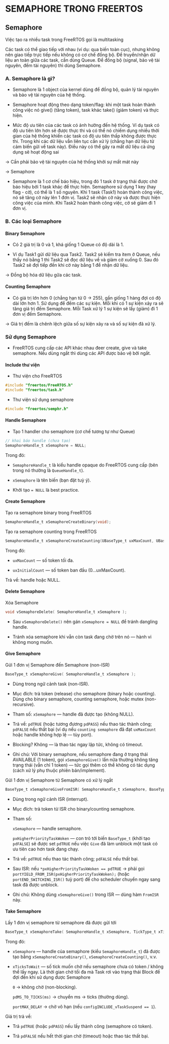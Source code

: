 # SEMAPHORE TRONG FREERTOS

## Semaphore

Việc tạo ra nhiều task trong FreeRTOS gọi là multitasking

Các task có thể giao tiếp với nhau (ví dụ: qua biến toàn cục), nhưng không nên giao tiếp trực tiếp nếu không có cơ chế đồng bộ. Để truyền/nhận dữ liệu an toàn giữa các task, cần dùng Queue. Để đồng bộ (signal, bảo vệ tài nguyên, đếm tài nguyên) thì dùng Semaphore.

### A. Semaphore là gì?

- Semaphore là 1 object của kernel dùng để đồng bộ, quản lý tài nguyên và bảo vệ tài nguyên của hệ thống.

- Semaphore hoạt động theo dạng token/flag: khi một task hoàn thành công việc nó give() (tăng token), task khác take() (giảm token) và thực hiện.

- Mức độ ưu tiên của các task có ảnh hưởng đến hệ thống. Ví dụ task có độ ưu tiên lớn hơn sẽ được thực thi và có thể nó chiếm dụng nhiều thời gian của hệ thống khiến các task có độ ưu tiên thấp không được thực thi. Trong khi các dữ liệu vẫn liên tục cần xử lý (chẳng hạn dữ liệu từ cảm biến gửi về task này). Điều này có thể gây ra mất dữ liệu cà ứng dụng sẽ hoạt động sai

-> Cần phải bảo vệ tài nguyên của hệ thống khởi sự mất mát này

-> Semaphore

- Semaphore là 1 cơ chế báo hiệu, trong đó 1 task ở trạng thái được chờ báo hiệu bởi 1 task khác để thực hiện. Semaphore sử dụng 1 key (hay flag - cờ), có thể là 1 số nguyên. Khi 1 task (Task1) hoàn thành công việc, nó sẽ tăng cờ này lên 1 đơn vị. Task2 sẽ nhận cờ này và được thực hiện công việc của mình. Khi Task2 hoàn thành công việc, cờ sẽ giảm đi 1 đơn vị.

### B. Các loại Semaphore

#### Binary Semaphore

- Có 2 giá trị là 0 và 1, khá giống 1 Queue có độ dài là 1.

- Ví dụ Task1 gửi dữ liệu qua Task2. Task2 sẽ kiểm tra item ở Queue, nếu thấy nó bằng 1 thì Task2 sẽ đọc dữ liệu về và giảm cờ xuống 0. Sau đó Task2 sẽ đợi tiếp đến khi cờ này bằng 1 để nhận dữ liệu.

-> Đồng bộ hóa dữ liệu gữa các task.

#### Counting Semaphore

- Có giá trị lớn hơn 0 (chẳng hạn từ 0 -> 255), gần giống 1 hàng đợi có độ dài lớn hơn 1. Sử dụng để đếm các sự kiện. Mỗi khi có 1 sự kiện xảy ra sẽ tăng giá trị đếm Semaphore. Mỗi Task xử lý 1 sự kiện sẽ lấy (giảm) đi 1 đơn vị đếm Semaphore.

-> Giá trị đếm là chênh lệch giữa số sự kiện xảy ra và số sự kiện đã xử lý.

### Sử dụng Semaphore

- FreeRTOS cung cấp các API khác nhau đeer create, give và take semaphore. Nếu dùng ngắt thì dùng các API được bảo vệ bởi ngắt.

#### Include thư viện

- Thư viện cho FreeRTOS

```c
#include "freertos/FreeRTOS.h"
#include "freertos/task.h"
```

- Thư viện sử dụng semaphore

```c
#include "freertos/semphr.h"
```

#### Handle Semaphore

- Tạo 1 handler cho semaphore (cơ chế tương tự như Queue)

```c
// khai báo handle (chưa tạo)
SemaphoreHandle_t xSemaphore = NULL;
```

Trong đó:

- `SemaphoreHandle_t` là kiểu handle opaque do FreeRTOS cung cấp (bên trong nó thường là `QueueHandle_t`).

- `xSemaphore` là tên biến (bạn đặt tuỳ ý).

- Khởi tạo `= NULL` là best practice.

#### Create Semaphore

Tạo ra semaphore binary trong FreeRTOS

```c
SemaphoreHandle_t xSemaphoreCreateBinary(void);
```

Tạo ra semaphore counting trong FreeRTOS

```c
SemaphoreHandle_t xSemaphoreCreateCounting(UBaseType_t uxMaxCount, UBaseType_t uxInitialCount);
```

Trong đó:

- `uxMaxCount` — số token tối đa.

- `uxInitialCount` — số token ban đầu (0...uxMaxCount).

Trả về: handle hoặc NULL.

#### Delete Semaphore

Xóa Semaphore

```c
void vSemaphoreDelete( SemaphoreHandle_t xSemaphore );
```

- Sau `vSemaphoreDelete()` nên gán `xSemaphore = NULL` để tránh dangling handle.

- Tránh xóa semaphore khi vẫn còn task đang chờ trên nó — hành vi không mong muốn.

#### Give Semaphore

Gửi 1 đơn vị Semaphore đến Semaphore (non-ISR)

```c
BaseType_t xSemaphoreGive( SemaphoreHandle_t xSemaphore );
```

- Dùng trong ngữ cảnh task (non-ISR).

- Mục đích: trả token (release) cho semaphore (binary hoặc counting). Dùng cho binary semaphore, counting semaphore, hoặc mutex (non-recursive).

- Tham số: `xSemaphore` — handle đã được tạo (không NULL).

- Trả về: `pdTRUE` (hoặc tương đương `pdPASS`) nếu thao tác thành công; `pdFALSE` nếu thất bại (ví dụ nếu `counting semaphore` đã đạt `uxMaxCount` hoặc handle không hợp lệ — tùy port).

- Blocking? Không — là thao tác ngay lập tức, không có timeout.

- Ghi chú: Với binary semaphore, nếu semaphore đang ở trạng thái AVAILABLE (1 token), gọi `xSemaphoreGive()` lần nữa thường không tăng trạng thái (vẫn chỉ 1 token) — tức gọi thêm có thể không có tác dụng (cách xử lý phụ thuộc phiên bản/implement).

Gửi 1 đơn vị Semaphore từ Semaphore có xử lý ngắt

```c
BaseType_t xSemaphoreGiveFromISR( SemaphoreHandle_t xSemaphore, BaseType_t *pxHigherPriorityTaskWoken );
```

- Dùng trong ngữ cảnh ISR (interrupt).

- Mục đích: trả token từ ISR cho binary/counting semaphore.

- Tham số:

    `xSemaphore` — handle semaphore.

    `pxHigherPriorityTaskWoken` — con trỏ tới biến `BaseType_t` (khởi tạo `pdFALSE`) sẽ được set `pdTRUE` nếu việc `Give` đã làm unblock một task có ưu tiên cao hơn task đang chạy.

- Trả về: `pdTRUE` nếu thao tác thành công; `pdFALSE` nếu thất bại.

- Sau ISR: nếu `*pxHigherPriorityTaskWoken == pdTRUE` → phải gọi `portYIELD_FROM_ISR(pxHigherPriorityTaskWoken);` (hoặc `portEND_SWITCHING_ISR()` tuỳ port) để cho scheduler chuyển ngay sang task đã được unblock.

- Ghi chú: Không dùng `xSemaphoreGive()` trong ISR — dùng hàm `FromISR` này.

#### Take Semaphore

Lấy 1 đơn vị semaphore từ semaphore đã được gửi tới

```c
BaseType_t xSemaphoreTake( SemaphoreHandle_t xSemaphore, TickType_t xTicksToWait );
```

Trong đó:

- `xSemaphore` — handle của semaphore (kiểu `SemaphoreHandle_t`) đã được tạo bằng `xSemaphoreCreateBinary()`, `xSemaphoreCreateCounting()`, v.v.

- `xTicksToWait` — số tick muốn chờ nếu semaphore chưa có token / không thể lấy ngay. Là thời gian chờ tối đa mà Task rơi vào trạng thái Block để đợi đến khi sử dụng được Semaphore

    `0` → không chờ (non-blocking).

    `pdMS_TO_TICKS(ms)` → chuyển ms → ticks (thường dùng).

    `portMAX_DELAY` → chờ vô hạn (nếu `configINCLUDE_vTaskSuspend == 1`).

Giá trị trả về:

- Trả `pdTRUE` (hoặc `pdPASS`) nếu lấy thành công (semaphore có token).

- Trả `pdFALSE` nếu hết thời gian chờ (timeout) hoặc thao tác thất bại.
